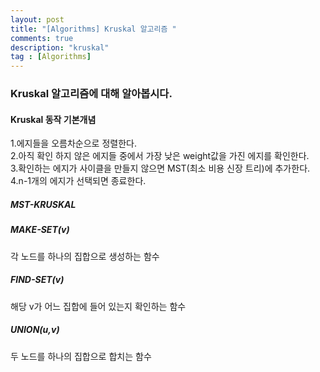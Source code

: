 ```yaml
---
layout: post
title: "[Algorithms] Kruskal 알고리즘 "
comments: true
description: "kruskal"
tag : [Algorithms]
---
```


### Kruskal 알고리즘에 대해 알아봅시다. 

#### Kruskal 동작 기본개념<br>
   1.에지들을 오름차순으로 정렬한다.<br>
   2.아직 확인 하지 않은 에지들 중에서 가장 낮은 weight값을 가진 에지를 확인한다. <br>
   3.확인하는 에지가 사이클을 만들지 않으면 MST(최소 비용 신장 트리)에 추가한다.<br>
   4.n-1개의 에지가 선택되면 종료한다.<br>

##### MST-KRUSKAL

##### MAKE-SET(v)
각 노드를 하나의 집합으로 생성하는 함수

##### FIND-SET(v)
해당 v가 어느 집합에 들어 있는지 확인하는 함수

##### UNION(u,v)
두 노드를 하나의 집합으로 합치는 함수 
